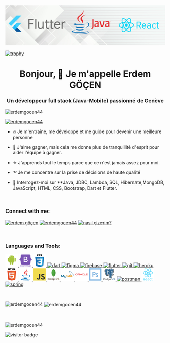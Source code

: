 <img src="https://github.com/erdemgocen44/erdemgocen44/blob/main/1633014219490.jpg?raw=true">

[![trophy](https://github-profile-trophy.vercel.app/?username=erdemgocen44)](https://github.com/erdemgocen44/github-profile-trophy)

<h1 align="center">Bonjour, 👋 Je m'appelle Erdem GÖÇEN</h1>

<h3 align="center">Un développeur full stack (Java-Mobile) passionné de Genève</h3>

<p align="left"> <img src="https://komarev.com/ghpvc/?username=erdemgocen44&label=Profile%20views&color=0e75b6&style=flat" alt="erdemgocen44" /> </p>

<p align="left"> <a href="https://github.com/ryo-ma/github-profile-trophy"><img src="https://github-profile-trophy.vercel.app/?username=erdemgocen44" alt="erdemgocen44" /></a> </p>

- 🔥 Je m'entraîne, me développe et me guide pour devenir une meilleure personne

- 👯 J'aime gagner, mais cela me donne plus de tranquillité d'esprit pour aider l'équipe à gagner.

- ⚜️ J'apprends tout le temps parce que ce n'est jamais assez pour moi.

- ➰ Je me concentre sur la prise de décisions de haute qualité

- 🔭 Interrogez-moi sur **Java, JDBC, Lambda, SQL, Hibernate,MongoDB, JavaScript, HTML, CSS, Bootstrap, Dart et Flutter.

<p>&nbsp;</p>

<h3 align="left">Connect with me:</h3>
<p align="left">
<a href="https://linkedin.com/in/erdem göçen" target="blank"><img align="center" src="https://raw.githubusercontent.com/rahuldkjain/github-profile-readme-generator/master/src/images/icons/Social/linked-in-alt.svg" alt="erdem göçen" height="30" width="40" /></a>
<a href="https://instagram.com/erdemgocen44" target="blank"><img align="center" src="https://raw.githubusercontent.com/rahuldkjain/github-profile-readme-generator/master/src/images/icons/Social/instagram.svg" alt="erdemgocen44" height="30" width="40" /></a>
<a href="https://www.youtube.com/c/nasıl çizerim?" target="blank"><img align="center" src="https://raw.githubusercontent.com/rahuldkjain/github-profile-readme-generator/master/src/images/icons/Social/youtube.svg" alt="nasıl çizerim?" height="30" width="40" /></a>
</p><p>&nbsp;</p>

<h3 align="left">Languages and Tools:</h3>
<p align="left"> <a href="https://developer.android.com" target="_blank" rel="noreferrer"> <img src="https://raw.githubusercontent.com/devicons/devicon/master/icons/android/android-original-wordmark.svg" alt="android" width="40" height="40"/> </a> <a href="https://getbootstrap.com" target="_blank" rel="noreferrer"> <img src="https://raw.githubusercontent.com/devicons/devicon/master/icons/bootstrap/bootstrap-plain-wordmark.svg" alt="bootstrap" width="40" height="40"/> </a> <a href="https://www.w3schools.com/css/" target="_blank" rel="noreferrer"> <img src="https://raw.githubusercontent.com/devicons/devicon/master/icons/css3/css3-original-wordmark.svg" alt="css3" width="40" height="40"/> </a> <a href="https://dart.dev" target="_blank" rel="noreferrer"> <img src="https://www.vectorlogo.zone/logos/dartlang/dartlang-icon.svg" alt="dart" width="40" height="40"/> </a> <a href="https://www.figma.com/" target="_blank" rel="noreferrer"> <img src="https://www.vectorlogo.zone/logos/figma/figma-icon.svg" alt="figma" width="40" height="40"/> </a> <a href="https://firebase.google.com/" target="_blank" rel="noreferrer"> <img src="https://www.vectorlogo.zone/logos/firebase/firebase-icon.svg" alt="firebase" width="40" height="40"/> </a> <a href="https://flutter.dev" target="_blank" rel="noreferrer"> <img src="https://www.vectorlogo.zone/logos/flutterio/flutterio-icon.svg" alt="flutter" width="40" height="40"/> </a> <a href="https://git-scm.com/" target="_blank" rel="noreferrer"> <img src="https://www.vectorlogo.zone/logos/git-scm/git-scm-icon.svg" alt="git" width="40" height="40"/> </a> <a href="https://heroku.com" target="_blank" rel="noreferrer"> <img src="https://www.vectorlogo.zone/logos/heroku/heroku-icon.svg" alt="heroku" width="40" height="40"/> </a> <a href="https://www.w3.org/html/" target="_blank" rel="noreferrer"> <img src="https://raw.githubusercontent.com/devicons/devicon/master/icons/html5/html5-original-wordmark.svg" alt="html5" width="40" height="40"/> </a> <a href="https://www.java.com" target="_blank" rel="noreferrer"> <img src="https://raw.githubusercontent.com/devicons/devicon/master/icons/java/java-original.svg" alt="java" width="40" height="40"/> </a> <a href="https://developer.mozilla.org/en-US/docs/Web/JavaScript" target="_blank" rel="noreferrer"> <img src="https://raw.githubusercontent.com/devicons/devicon/master/icons/javascript/javascript-original.svg" alt="javascript" width="40" height="40"/> </a> <a href="https://www.mongodb.com/" target="_blank" rel="noreferrer"> <img src="https://raw.githubusercontent.com/devicons/devicon/master/icons/mongodb/mongodb-original-wordmark.svg" alt="mongodb" width="40" height="40"/> </a> <a href="https://www.mysql.com/" target="_blank" rel="noreferrer"> <img src="https://raw.githubusercontent.com/devicons/devicon/master/icons/mysql/mysql-original-wordmark.svg" alt="mysql" width="40" height="40"/> </a> <a href="https://www.oracle.com/" target="_blank" rel="noreferrer"> <img src="https://raw.githubusercontent.com/devicons/devicon/master/icons/oracle/oracle-original.svg" alt="oracle" width="40" height="40"/> </a> <a href="https://www.photoshop.com/en" target="_blank" rel="noreferrer"> <img src="https://raw.githubusercontent.com/devicons/devicon/master/icons/photoshop/photoshop-line.svg" alt="photoshop" width="40" height="40"/> </a> <a href="https://www.postgresql.org" target="_blank" rel="noreferrer"> <img src="https://raw.githubusercontent.com/devicons/devicon/master/icons/postgresql/postgresql-original-wordmark.svg" alt="postgresql" width="40" height="40"/> </a> <a href="https://postman.com" target="_blank" rel="noreferrer"> <img src="https://www.vectorlogo.zone/logos/getpostman/getpostman-icon.svg" alt="postman" width="40" height="40"/> </a> <a href="https://reactjs.org/" target="_blank" rel="noreferrer"> <img src="https://raw.githubusercontent.com/devicons/devicon/master/icons/react/react-original-wordmark.svg" alt="react" width="40" height="40"/> </a> <a href="https://spring.io/" target="_blank" rel="noreferrer"> <img src="https://www.vectorlogo.zone/logos/springio/springio-icon.svg" alt="spring" width="40" height="40"/> </a> </p><p>&nbsp;</p>


<p><img align="left" src="https://github-readme-stats.vercel.app/api/top-langs?username=erdemgocen44&show_icons=true&locale=en&layout=compact" alt="erdemgocen44" /></p>

<p>&nbsp;<img align="center" src="https://github-readme-stats.vercel.app/api?username=erdemgocen44&show_icons=true&locale=en" alt="erdemgocen44" /></p>
<p>&nbsp;</p>
<p><img align="center" src="https://github-readme-streak-stats.herokuapp.com/?user=erdemgocen44&" alt="erdemgocen44" /></p
  
  
<p  align="center">
  <img src="https://visitor-badge.glitch.me/badge?page_id=erdemgocen44.erdemgocen44" alt="visitor badge"/>
</p>

